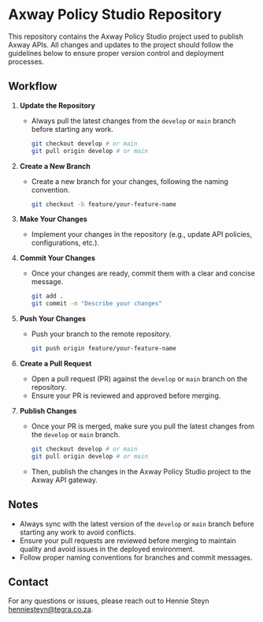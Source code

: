 # Axway Policy Studio Repository

This repository contains the Axway Policy Studio project used to publish Axway APIs. All changes and updates to the project should follow the guidelines below to ensure proper version control and deployment processes.

## Workflow

1. **Update the Repository**  
   - Always pull the latest changes from the `develop` or `main` branch before starting any work.
     ```bash
     git checkout develop # or main
     git pull origin develop # or main
     ```

2. **Create a New Branch**  
   - Create a new branch for your changes, following the naming convention.
     ```bash
     git checkout -b feature/your-feature-name
     ```

3. **Make Your Changes**  
   - Implement your changes in the repository (e.g., update API policies, configurations, etc.).

4. **Commit Your Changes**  
   - Once your changes are ready, commit them with a clear and concise message.
     ```bash
     git add .
     git commit -m "Describe your changes"
     ```

5. **Push Your Changes**  
   - Push your branch to the remote repository.
     ```bash
     git push origin feature/your-feature-name
     ```

6. **Create a Pull Request**  
   - Open a pull request (PR) against the `develop` or `main` branch on the repository.
   - Ensure your PR is reviewed and approved before merging.

7. **Publish Changes**  
   - Once your PR is merged, make sure you pull the latest changes from the `develop` or `main` branch.
     ```bash
     git checkout develop # or main
     git pull origin develop # or main
     ```

   - Then, publish the changes in the Axway Policy Studio project to the Axway API gateway.

## Notes

- Always sync with the latest version of the `develop` or `main` branch before starting any work to avoid conflicts.
- Ensure your pull requests are reviewed before merging to maintain quality and avoid issues in the deployed environment.
- Follow proper naming conventions for branches and commit messages.

## Contact

For any questions or issues, please reach out to Hennie Steyn henniesteyn@tegra.co.za.
